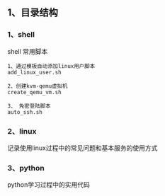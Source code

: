 ## 1、目录结构

### 1、shell
shell 常用脚本
```
1、通过模板自动添加linux用户脚本
add_linux_user.sh 

2、创建kvm-qemu虚拟机
create_qemu_vm.sh

3、 免密登陆脚本
auto_ssh.sh

```

### 2、linux
记录使用linux过程中的常见问题和基本服务的使用方式





### 3、python
python学习过程中的实用代码